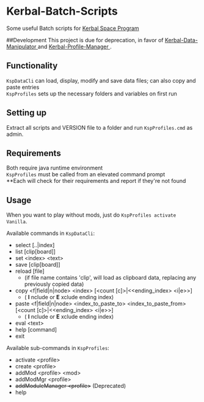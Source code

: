 # Kerbal-Batch-Scripts
Some useful Batch scripts for [Kerbal Space Program](https://kerbalspaceprogram.com)

##Development
This project is due for deprecation, in favor of [Kerbal-Data-Manipulator
](https://github.com/Eli112358/Kerbal-Data-Manipulator) and [Kerbal-Profile-Manager
](https://github.com/Eli112358/Kerbal-Profile-Manager).

## Functionality
`KspDataCli` can load, display, modify and save data files; can also copy and paste entries<br>
`KspProfiles` sets up the necessary folders and variables on first run

## Setting up
Extract all scripts and VERSION file to a folder and run `KspProfiles.cmd` as admin.

## Requirements
Both require java runtime environment<br>
`KspProfiles` must be called from an elevated command prompt<br>
**Each will check for their requirements and report if they're not found

## Usage
When you want to play without mods, just do `KspProfiles activate Vanilla`.

Available commands in `KspDataCli`:

- select [..|index]
- list [clip[board]]
- set &lt;index&gt; &lt;text&gt;
- save [clip[board]]
- reload [file]
  - (if file name contains 'clip', will load as clipboard data, replacing any previously copied data)
- copy &lt;f|field|n|node&gt; &lt;index&gt; [&lt;count [c]&gt;|&lt;&lt;ending_index&gt; &lt;i|e&gt;&gt;]
  - ( **I** nclude or **E** xclude ending index)
- paste &lt;f|field|n|node&gt; &lt;index_to_paste_to&gt; &lt;index_to_paste_from&gt; [&lt;count [c]&gt;|&lt;&lt;ending_index&gt; &lt;i|e&gt;&gt;]
  - ( **I** nclude or **E** xclude ending index)
- eval &lt;text&gt;
- help [command]
- exit

Available sub-commands in `KspProfiles`:

- activate &lt;profile&gt;
- create &lt;profile&gt;
- addMod &lt;profile&gt; &lt;mod&gt;
- addModMgr &lt;profile&gt;
- ~~addModuleManager &lt;profile&gt;~~ (Deprecated)
- help
